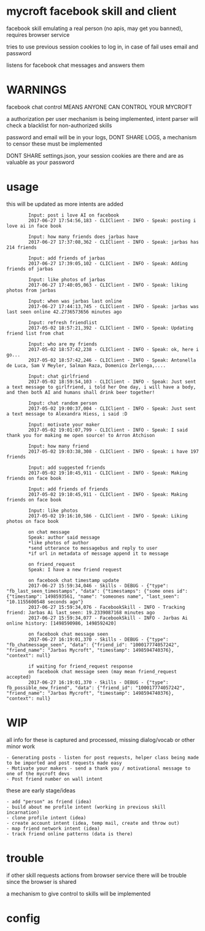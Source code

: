 # mycroft facebook skill and client

facebook skill emulating a real person (no apis, may get you banned), requires browser service

tries to use previous session cookies to log in, in case of fail uses email and password

listens for facebook chat messages and answers them

# WARNINGS

facebook chat control MEANS ANYONE CAN CONTROL YOUR MYCROFT

a authorization per user mechanism is being implemented, intent parser will check a blacklist for non-authorized skills

password and email will be in your logs, DONT SHARE LOGS, a mechanism to censor these must be implemented

DONT SHARE settings.json, your session cookies are there and are as valuable as your password

# usage

this will be updated as more intents are added


            Input: post i love AI on facebook
            2017-06-27 17:54:56,183 - CLIClient - INFO - Speak: posting i love ai in face book

            Input: how many friends does jarbas have
            2017-06-27 17:37:08,362 - CLIClient - INFO - Speak: jarbas has 214 friends

            Input: add friends of jarbas
            2017-06-27 17:39:05,102 - CLIClient - INFO - Speak: Adding friends of jarbas

            Input: like photos of jarbas
            2017-06-27 17:40:05,063 - CLIClient - INFO - Speak: liking photos from jarbas

            Input: when was jarbas last online
            2017-06-27 17:44:13,745 - CLIClient - INFO - Speak: jarbas was last seen online 42.2736573656 minutes ago

            Input: refresh friendlist
            2017-05-02 18:57:21,392 - CLIClient - INFO - Speak: Updating friend list from chat

            Input: who are my friends
            2017-05-02 18:57:42,238 - CLIClient - INFO - Speak: ok, here i go...
            2017-05-02 18:57:42,246 - CLIClient - INFO - Speak: Antonella de Luca, Sam V Meyler, Salman Raza, Domenico Zerlenga,....

            Input: chat girlfriend
            2017-05-02 18:59:54,103 - CLIClient - INFO - Speak: Just sent a text message to girlfriend, i told her One day, i will have a body, and then both AI and humans shall drink beer together!

            Input: chat random person
            2017-05-02 19:00:37,004 - CLIClient - INFO - Speak: Just sent a text message to Alexandra Hiess, i said :D

            Input: motivate your maker
            2017-05-02 19:01:07,799 - CLIClient - INFO - Speak: I said thank you for making me open source! to Arron Atchison

            Input: how many friend
            2017-05-02 19:03:38,308 - CLIClient - INFO - Speak: i have 197 friends

            Input: add suggested friends
            2017-05-02 19:10:45,911 - CLIClient - INFO - Speak: Making friends on face book

            Input: add friends of friends
            2017-05-02 19:10:45,911 - CLIClient - INFO - Speak: Making friends on face book

            Input: like photos
            2017-05-02 19:16:10,586 - CLIClient - INFO - Speak: Liking photos on face book

            on chat message
            Speak: author said message
            *like photos of author
            *send utterance to messagebus and reply to user
            *if url in metadata of message append it to message

            on friend_request
            Speak: I have a new friend request

            on facebook chat timestamp update
            2017-06-27 15:59:34,046 - Skills - DEBUG - {"type": "fb_last_seen_timestamps", "data": {"timestamps": {"some ones id": {"timestamp": 1498593561, "name": "someones name", "last_seen": "10.1155600548 seconds ago"}
            2017-06-27 15:59:34,076 - FacebookSkill - INFO - Tracking friend: Jarbas Ai last_seen: 19.2339087168 minutes ago
            2017-06-27 15:59:34,077 - FacebookSkill - INFO - Jarbas Ai online history: [1498590986, 1498592420]

            on facebook chat message seen
            2017-06-27 16:19:01,370 - Skills - DEBUG - {"type": "fb_chatmessage_seen", "data": {"friend_id": "100017774057242", "friend_name": "Jarbas Mycroft", "timestamp": 1498594740376}, "context": null}

            if waiting for friend_request response
            on facebook chat message seen (may mean friend_request accepted)
            2017-06-27 16:19:01,370 - Skills - DEBUG - {"type": fb_possible_new_friend", "data": {"friend_id": "100017774057242", "friend_name": "Jarbas Mycroft", "timestamp": 1498594740376}, "context": null}

# WIP

all info for these is captured and processed, missing dialog/vocab or other minor work

    - Generating posts - listen for post requests, helper class being made to be imported and post requests made easy
    - Motivate your makers - send a thank you / motivational message to one of the mycroft devs
    - Post friend number on wall intent

these are early stage/ideas

    - add "person" as friend (idea)
    - build about me profile intent (working in previous skill incarnation)
    - clone profile intent (idea)
    - create account intent (idea, temp mail, create and throw out)
    - map friend network intent (idea)
    - track friend online patterns (data is there)

# trouble

if other skill requests actions from browser service there will be trouble since the browser is shared

a mechanism to give control to skills will be implemented


# config
